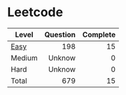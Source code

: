 # Leetcode

| **Level** | **Question** | **Complete** |
|------|--:|--:|
|[Easy](./easy)  |198|15
|Medium          |Unknow|0
|Hard            |Unknow|0
|Total           |679|15
